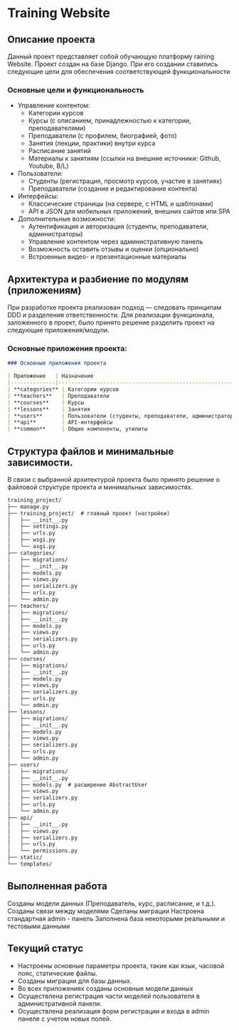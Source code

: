 # Training Website

## Описание проекта

Данный проект представляет собой обучающую платформу raining Website. Проект создан на базе Django.
При его создании ставились следующие цели для обеспечения соответствующей функциональности
### Основные цели и функциональность
- Управление контентом:
  - Категории курсов
  - Курсы (с описанием, принадлежностью к категории, преподавателями)
  - Преподаватели (с профилем, биографией, фото)
  - Занятия (лекции, практики) внутри курса
  - Расписание занятий
  - Материалы к занятиям (ссылки на внешние источники: Github, Youtube, B/L)
- Пользователи:
  - Студенты (регистрация, просмотр курсов, участие в занятиях)
  - Преподаватели (создание и редактирование контента)
- Интерфейсы:
  - Классические страницы (на сервере, с HTML и шаблонами)
  - API в JSON для мобильных приложений, внешних сайтов или SPA
- Дополнительные возможности:
  - Аутентификация и авторизация (студенты, преподаватели, администраторы)
  - Управление контентом через административную панель
  - Возможность оставить отзывы и оценки (опционально)
  - Встроенные видео- и презентационные материалы

## Архитектура и разбиение по модулям (приложениям)
При разработке проекта реализован подход — следовать принципам DDD и разделения ответственности.
Для реализации функционала, заложенного в проект, было принято решение разделить проект на следующие приложения/модули.
### Основные приложения проекта:
```markdown
### Основные приложения проекта

| Приложение   | Назначение                                              | Ключевые модели/функции                                   |
|--------------|---------------------------------------------------------|-----------------------------------------------------------|
| **categories** | Категории курсов                                    | Category                                                  |
| **teachers**   | Преподаватели                                        | Teacher, Profile (расширение)                            |
| **courses**    | Курсы                                                | Course, Materials (краткое описание, материалы)          |
| **lessons**    | Занятия                                              | Lesson, Schedule, Materials                               |
| **users**      | Пользователи (студенты, преподаватели, администраторы) | User (расширение AbstractUser)                            |
| **api**        | API-интерфейсы                                        | Serializers, ViewSets                                    |
| **common**     | Общие компоненты, утилиты                            | Общие модели, фильтры, миксины                            |

```
## Структура файлов и минимальные зависимости.
В связи с выбранной архитектурой проекта было принято решение о файловой структуре проекта и минимальных зависимостях.
```markdown
training_project/
├── manage.py
├── training_project/  # главный проект (настройки)
│   ├── __init__.py
│   ├── settings.py
│   ├── urls.py
│   ├── wsgi.py
│   └── asgi.py
├── categories/
│   ├── migrations/
│   ├── __init__.py
│   ├── models.py
│   ├── views.py
│   ├── serializers.py
│   ├── urls.py
│   └── admin.py
├── teachers/
│   ├── migrations/
│   ├── __init__.py
│   ├── models.py
│   ├── views.py
│   ├── serializers.py
│   ├── urls.py
│   └── admin.py
├── courses/
│   ├── migrations/
│   ├── __init__.py
│   ├── models.py
│   ├── views.py
│   ├── serializers.py
│   ├── urls.py
│   └── admin.py
├── lessons/
│   ├── migrations/
│   ├── __init__.py
│   ├── models.py
│   ├── views.py
│   ├── serializers.py
│   ├── urls.py
│   └── admin.py
├── users/
│   ├── migrations/
│   ├── __init__.py
│   ├── models.py  # расширение AbstractUser
│   ├── views.py
│   ├── serializers.py
│   ├── urls.py
│   └── admin.py
├── api/
│   ├── __init__.py
│   ├── views.py
│   ├── serializers.py
│   ├── urls.py
│   └── permissions.py
├── static/
└── templates/
```

## Выполненная работа

Созданы модели данных (Преподаватель, курс, расписание, и т.д.). 
Созданы связи между моделями
Сделаны миграции
Настроена стандартная admin - панель
Заполнена база некоторыми реальными и тестовыми данными

## Текущий статус 

- Настроены основные параметры проекта, такие как язык, часовой пояс, статические файлы.
- Созданы миграции для базы данных.
- Во всех приложениях созданы основные модели данных
- Осуществлена регистрация части моделей пользователя в административной панели.
- Осуществлена реализация форм регистрации и входа в admin панеле с учетом новых полей.

